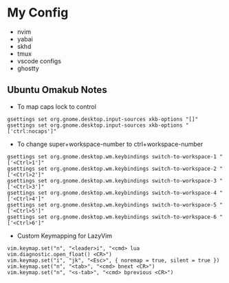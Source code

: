 # My Config

- nvim
- yabai
- skhd
- tmux
- vscode configs
- ghostty

## Ubuntu Omakub Notes
- To map caps lock to control
```
gsettings set org.gnome.desktop.input-sources xkb-options "[]"
gsettings set org.gnome.desktop.input-sources xkb-options "['ctrl:nocaps']"
```

- To change super+workspace-number to ctrl+workspace-number
```
gsettings set org.gnome.desktop.wm.keybindings switch-to-workspace-1 "['<Ctrl>1']"
gsettings set org.gnome.desktop.wm.keybindings switch-to-workspace-2 "['<Ctrl>2']"
gsettings set org.gnome.desktop.wm.keybindings switch-to-workspace-3 "['<Ctrl>3']"
gsettings set org.gnome.desktop.wm.keybindings switch-to-workspace-4 "['<Ctrl>4']"
gsettings set org.gnome.desktop.wm.keybindings switch-to-workspace-5 "['<Ctrl>5']"
gsettings set org.gnome.desktop.wm.keybindings switch-to-workspace-6 "['<Ctrl>6']"
```
- Custom Keymapping for LazyVim
```
vim.keymap.set("n", "<leader>i", "<cmd> lua vim.diagnostic.open_float() <CR>")
vim.keymap.set("i", "jk", "<Esc>", { noremap = true, silent = true })
vim.keymap.set("n", "<tab>", "<cmd> bnext <CR>")
vim.keymap.set("n", "<s-tab>", "<cmd> bprevious <CR>")
```
